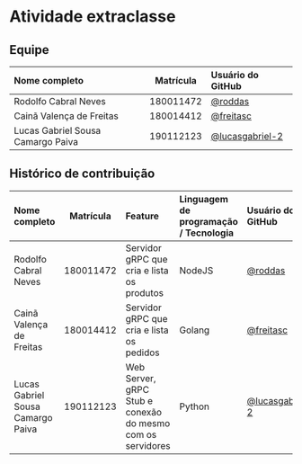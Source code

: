 # Atividade extraclasse

## Equipe

| Nome completo                     | Matrícula | Usuário do GitHub                                    |
| :-------------------------------- | :-------: | :--------------------------------------------------- |
| Rodolfo Cabral Neves              | 180011472 | [@roddas](https://github.com/roddas)                 |
| Cainã Valença de Freitas          | 180014412 | [@freitasc](https://github.com/freitasc)             |
| Lucas Gabriel Sousa Camargo Paiva | 190112123 | [@lucasgabriel-2](https://github.com/lucasgabriel-2) |

## Histórico de contribuição

| Nome completo                     | Matrícula | Feature                                                    | Linguagem de programação / Tecnologia | Usuário do GitHub                                    |
| :-------------------------------- | :-------: | :--------------------------------------------------------- | :------------------------------------ | :--------------------------------------------------- |
| Rodolfo Cabral Neves              | 180011472 | Servidor gRPC que cria e lista os produtos                 | NodeJS                                | [@roddas](https://github.com/roddas)                 |
| Cainã Valença de Freitas          | 180014412 | Servidor gRPC que cria e lista os pedidos                  | Golang                                | [@freitasc](https://github.com/freitasc)             |
| Lucas Gabriel Sousa Camargo Paiva | 190112123 | Web Server, gRPC Stub e conexão do mesmo com os servidores | Python                                | [@lucasgabriel-2](https://github.com/lucasgabriel-2) |

